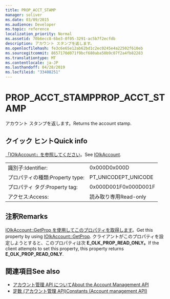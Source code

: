 ```yaml
---
title: PROP_ACCT_STAMP
manager: soliver
ms.date: 03/09/2015
ms.audience: Developer
ms.topic: reference
localization_priority: Normal
ms.assetid: 70b6ecc8-6be3-0f05-3291-ac5b7f2ecfdb
description: アカウント スタンプを返します。
ms.openlocfilehash: fe3c6e65e12ab62bd1c2ec0245e4a22502f610eb
ms.sourcegitcommit: 8657170d071f9bcf680aba50b9c07f2a4fb82283
ms.translationtype: MT
ms.contentlocale: ja-JP
ms.lasthandoff: 04/28/2019
ms.locfileid: "33408251"
---
```

# <a name="prop_acct_stamp"></a><span data-ttu-id="4cf98-103">PROP_ACCT_STAMP</span><span class="sxs-lookup"><span data-stu-id="4cf98-103">PROP_ACCT_STAMP</span></span>

<span data-ttu-id="4cf98-104">アカウント スタンプを返します。</span><span class="sxs-lookup"><span data-stu-id="4cf98-104">Returns the account stamp.</span></span>
  
## <a name="quick-info"></a><span data-ttu-id="4cf98-105">クイック ヒント</span><span class="sxs-lookup"><span data-stu-id="4cf98-105">Quick info</span></span>

<span data-ttu-id="4cf98-106">[「IOlkAccount」を参照してください](iolkaccount.md)。</span><span class="sxs-lookup"><span data-stu-id="4cf98-106">See [IOlkAccount](iolkaccount.md).</span></span>
  
|||
|:-----|:-----|
|<span data-ttu-id="4cf98-107">識別子:</span><span class="sxs-lookup"><span data-stu-id="4cf98-107">Identifier:</span></span>  <br/> |<span data-ttu-id="4cf98-108">0x000D</span><span class="sxs-lookup"><span data-stu-id="4cf98-108">0x000D</span></span>  <br/> |
|<span data-ttu-id="4cf98-109">プロパティの種類:</span><span class="sxs-lookup"><span data-stu-id="4cf98-109">Property type:</span></span>  <br/> |<span data-ttu-id="4cf98-110">PT_UNICODE</span><span class="sxs-lookup"><span data-stu-id="4cf98-110">PT_UNICODE</span></span>  <br/> |
|<span data-ttu-id="4cf98-111">プロパティ タグ:</span><span class="sxs-lookup"><span data-stu-id="4cf98-111">Property tag:</span></span>  <br/> |<span data-ttu-id="4cf98-112">0x000D001F</span><span class="sxs-lookup"><span data-stu-id="4cf98-112">0x000D001F</span></span>  <br/> |
|<span data-ttu-id="4cf98-113">アクセス:</span><span class="sxs-lookup"><span data-stu-id="4cf98-113">Access:</span></span>  <br/> |<span data-ttu-id="4cf98-114">読み取り専用</span><span class="sxs-lookup"><span data-stu-id="4cf98-114">Read-only</span></span>  <br/> |
   
## <a name="remarks"></a><span data-ttu-id="4cf98-115">注釈</span><span class="sxs-lookup"><span data-stu-id="4cf98-115">Remarks</span></span>

<span data-ttu-id="4cf98-116">[IOlkAccount::GetProp を使用してこのプロパティを取得します](iolkaccount-getprop.md)。</span><span class="sxs-lookup"><span data-stu-id="4cf98-116">Get this property by using [IOlkAccount::GetProp](iolkaccount-getprop.md).</span></span> <span data-ttu-id="4cf98-117">クライアントがこのプロパティを設定しようとすると、このプロパティは次 **E_OLK_PROP_READ_ONLY。**</span><span class="sxs-lookup"><span data-stu-id="4cf98-117">If the client attempts to set this property, this property returns **E_OLK_PROP_READ_ONLY**.</span></span> 
  
## <a name="see-also"></a><span data-ttu-id="4cf98-118">関連項目</span><span class="sxs-lookup"><span data-stu-id="4cf98-118">See also</span></span>

- [<span data-ttu-id="4cf98-119">アカウント管理 API について</span><span class="sxs-lookup"><span data-stu-id="4cf98-119">About the Account Management API</span></span>](about-the-account-management-api.md)  
- [<span data-ttu-id="4cf98-120">定数 (アカウント管理 API)</span><span class="sxs-lookup"><span data-stu-id="4cf98-120">Constants (Account management API)</span></span>](constants-account-management-api.md)

